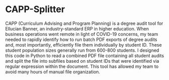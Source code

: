 # CAPP-Splitter

CAPP (Curriculum Advising and Program Planning) is a degree audit tool for Ellucian Banner, an industry-standard ERP in higher education. When business operations went remote in light of COVID-19 concerns, my team needed to rapidly identify how to run batch PDF exports of degree audits and, most importantly, efficiently file them individually by student ID. These student population sizes generally run from 600-800 students. I designed this code in Python to read a combined PDF file containing all student audits and split the file into subfiles based on student IDs that were identified via regular expression within the document. This tool has allowed my team to avoid many hours of manual file organization.
